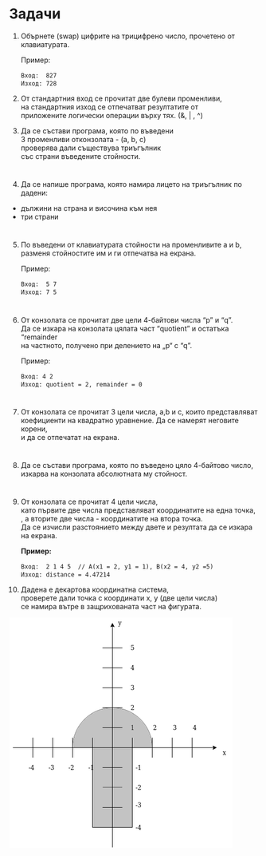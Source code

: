 # **Задачи**

1. Обърнете (swap) цифрите на трицифрено число, прочетено от клавиатурата.

    Пример:
    ```
    Вход:  827
    Изход: 728
    ```
2. От стандартния вход се прочитат две булеви променливи,<br>
на стандартния изход се отпечатват резултатите от<br>
приложените логически операции върху тях.  (&, | , ^)<br>

3. ​Да​ ​се​ ​състави​ ​програма,​ ​която​ ​по​ въведени​<br>
3​ ​променливи​ ​от​ ​конзолата - (a,​ ​b,​ ​c)​<br>
проверява​ ​дали​ ​съществува​ ​триъгълник​<br>
​с​ъс страни ​въведените стойности.<br>
#

4. Да се напише програма, която намира лицето на триъгълник по дадени:
- дължини на страна и височина към нея
- три страни
#

5. По въведени от клавиатурата стойности на променливите a и b,<br> разменя стойностите им и ги отпечатва на екрана.

    Пример:
    ```
    Вход:  5 7
    Изход: 7 5
    ```
#

6. От конзолата се прочитат две цели 4-байтови числа “p” и “q”.<br>
Да се изкара на конзолата цялата част “quotient” и остатъка “remainder<br>
на частното, получено при делението на „p“ с “q”.

    Пример:
    ```
    Вход: 4 2
    Изход: quotient = 2, remainder = 0
    ```
#

7. От конзолата се прочитат 3 цели числа, а,b и c, които представляват<br>
коефициенти на квадратно уравнение. Да се намерят неговите корени,<br>
и да се отпечатат на екрана.
#

8. Да​ ​се​ ​състави​ ​програма,​ ​която​ ​по​ ​​въведено​ цяло 4-байтово​ ​число,​ ​изкарва на​ ​конзолата​ ​абсолютната​ ​му​ стойност.​
#

9. От конзолата се прочитат 4 цели числа,<br>
като първите две числа представляват координатите на eдна точка,<br>,
а вторите две числа - координатите на втора точка.<br>
Да се изчисли разстоянието между двете и резултата да се изкара на екрана.

    **Пример:**
    ```
    Вход:  2 1 4 5  // A(x1 = 2, y1 = 1), B(x2 = 4, y2 =5)
    Изход: distance = 4.47214
    ```

10. Дадена е декартова координатна система,<br>
проверете дали точка с координати х, у (две цели числа)<br>
се намира вътре в защрихованата част на фигурата.

![Mushroom](/res/mushroom.png)

